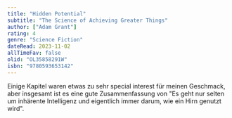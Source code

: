 ```yaml
---
title: "Hidden Potential"
subtitle: "The Science of Achieving Greater Things"
author: ["Adam Grant"]
rating: 4
genre: "Science Fiction"
dateRead: 2023-11-02
allTimeFav: false
olid: "OL35858291W"
isbn: "9780593653142"
---
```


Einige Kapitel waren etwas zu sehr special interest für meinen Geschmack, aber insgesamt ist es eine gute Zusammenfassung von "Es geht nur selten um inhärente Intelligenz und eigentlich immer darum, wie ein Hirn genutzt wird".
